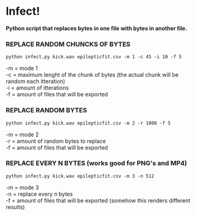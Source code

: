 # Infect!
**Python script that replaces bytes in one file with bytes in another file.**

### REPLACE RANDOM CHUNCKS OF BYTES

`python infect.py kick.wav epilepticfit.csv -m 1 -c 45 -i 10 -f 5  `

-m = mode 1  
-c = maximum lenght of the chunk of bytes (the actual chunk will be random each itteration)  
-i = amount of itterations  
-f = amount of files that will be exported  

### REPLACE RANDOM BYTES  

`python infect.py kick.wav epilepticfit.csv -m 2 -r 1000 -f 5  `

-m = mode 2  
-r = amount of random bytes to replace  
-f = amount of files that will be exported  

### REPLACE EVERY N BYTES (works good for PNG's and MP4)  

`python infect.py kick.wav epilepticfit.csv -m 3 -n 512  `

-m = mode 3  
-n = replace every n bytes  
-f = amount of files that will be exported (somehow this renders different results) 
